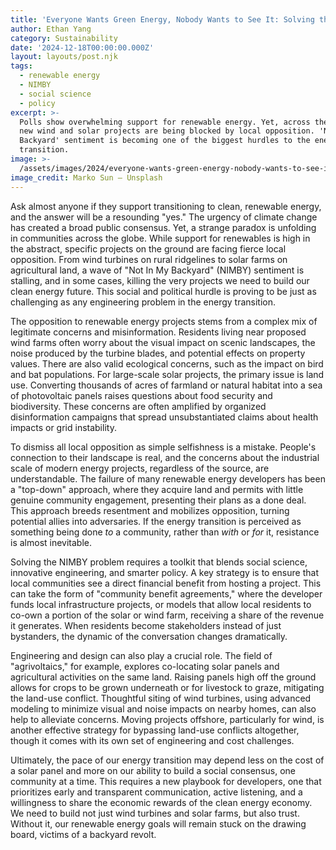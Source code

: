 ```yaml
---
title: 'Everyone Wants Green Energy, Nobody Wants to See It: Solving the NIMBY Problem'
author: Ethan Yang
category: Sustainability
date: '2024-12-18T00:00:00.000Z'
layout: layouts/post.njk
tags:
  - renewable energy
  - NIMBY
  - social science
  - policy
excerpt: >-
  Polls show overwhelming support for renewable energy. Yet, across the country,
  new wind and solar projects are being blocked by local opposition. 'Not In My
  Backyard' sentiment is becoming one of the biggest hurdles to the energy
  transition.
image: >-
  /assets/images/2024/everyone-wants-green-energy-nobody-wants-to-see-it-solving-the-nimby-problem.jpg
image_credit: Marko Sun — Unsplash
---
```


Ask almost anyone if they support transitioning to clean, renewable energy, and the answer will be a resounding "yes." The urgency of climate change has created a broad public consensus. Yet, a strange paradox is unfolding in communities across the globe. While support for renewables is high in the abstract, specific projects on the ground are facing fierce local opposition. From wind turbines on rural ridgelines to solar farms on agricultural land, a wave of "Not In My Backyard" (NIMBY) sentiment is stalling, and in some cases, killing the very projects we need to build our clean energy future. This social and political hurdle is proving to be just as challenging as any engineering problem in the energy transition.

The opposition to renewable energy projects stems from a complex mix of legitimate concerns and misinformation. Residents living near proposed wind farms often worry about the visual impact on scenic landscapes, the noise produced by the turbine blades, and potential effects on property values. There are also valid ecological concerns, such as the impact on bird and bat populations. For large-scale solar projects, the primary issue is land use. Converting thousands of acres of farmland or natural habitat into a sea of photovoltaic panels raises questions about food security and biodiversity. These concerns are often amplified by organized disinformation campaigns that spread unsubstantiated claims about health impacts or grid instability.

To dismiss all local opposition as simple selfishness is a mistake. People's connection to their landscape is real, and the concerns about the industrial scale of modern energy projects, regardless of the source, are understandable. The failure of many renewable energy developers has been a "top-down" approach, where they acquire land and permits with little genuine community engagement, presenting their plans as a done deal. This approach breeds resentment and mobilizes opposition, turning potential allies into adversaries. If the energy transition is perceived as something being done *to* a community, rather than *with* or *for* it, resistance is almost inevitable.

Solving the NIMBY problem requires a toolkit that blends social science, innovative engineering, and smarter policy. A key strategy is to ensure that local communities see a direct financial benefit from hosting a project. This can take the form of "community benefit agreements," where the developer funds local infrastructure projects, or models that allow local residents to co-own a portion of the solar or wind farm, receiving a share of the revenue it generates. When residents become stakeholders instead of just bystanders, the dynamic of the conversation changes dramatically.

Engineering and design can also play a crucial role. The field of "agrivoltaics," for example, explores co-locating solar panels and agricultural activities on the same land. Raising panels high off the ground allows for crops to be grown underneath or for livestock to graze, mitigating the land-use conflict. Thoughtful siting of wind turbines, using advanced modeling to minimize visual and noise impacts on nearby homes, can also help to alleviate concerns. Moving projects offshore, particularly for wind, is another effective strategy for bypassing land-use conflicts altogether, though it comes with its own set of engineering and cost challenges.

Ultimately, the pace of our energy transition may depend less on the cost of a solar panel and more on our ability to build a social consensus, one community at a time. This requires a new playbook for developers, one that prioritizes early and transparent communication, active listening, and a willingness to share the economic rewards of the clean energy economy. We need to build not just wind turbines and solar farms, but also trust. Without it, our renewable energy goals will remain stuck on the drawing board, victims of a backyard revolt.
